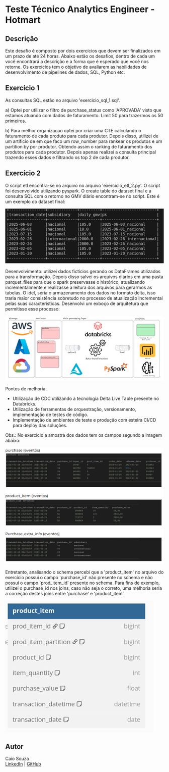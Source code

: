 
# Teste Técnico Analytics Engineer - Hotmart

## Descrição

Este desafio é composto por dois exercícios que devem ser finalizados em um prazo de até 24 horas.
Abaixo estão os desafios, dentro de cada um você encontrará a descrição e a forma que é esperado que você nos retorne.
Os exercícios tem o objetivo de avaliarem as habilidades de desenvolvimento de pipelines de dados, SQL, Python etc.

## Exercício 1
As consultas SQL estão no arquivo 'exercicio_sql_1.sql'.

a)
Optei por utilizar o filtro de purchase_status como 'APROVADA' visto que estamos atuando com dados de faturamento. Limit 50 para trazermos os 50 primeiros.

b) 
Para melhor organizacao optei por criar uma CTE calculando o faturamento de cada produto para cada produtor. Depois disso, utilizei de um artificio de em que faco um row_number para rankear os produtos e um partition by por produtor. Obtendo assim o ranking de faturamento dos produtos para cada produtor. Depois apenas realizei a consulta principal trazendo esses dados e filtrando os top 2 de cada produtor.

## Exercício 2
O script etl encontra-se no arquivo no arquivo 'exercicio_etl_2.py'.
O script foi desenvolvido utilizando pyspark. O create table do dataset final e a consulta SQL com o retorno no GMV diário encontram-se no script.
Este é um exemplo do dataset final:

![alt text](exemplo.png)

Desenvolvimento: utilizei dados fictícios gerando os DataFrames utilizados para a transformação. Depois disso salvei os arquivos diários em uma pasta parquet_files para que o spark preservasse o histórico, atualizando incrementalmente e realizasse a leitura dos arquivos para gerarmos as tabelas. O idel, seria o armazenamento dos dados no formato delta, isso traria maior consistência sobretudo no processo de atualização incremental pelas suas características.
Desenvolvi um exboço de arquitetura que permitisse esse processo:

![alt text](exemplo_arquitetura.png)

Pontos de melhoria:
- Utilização de CDC utilizando a tecnologia Delta Live Table presente no Databricks.
- Utilização de ferramentas de orquestração, versionamento, implementação de testes de código.
- Implementação de ambientes de teste e produção com esteira CI/CD para deploy das soluções.

Obs.: 
No exercício a amostra dos dados tem os campos segundo a imagem abaixo:

![alt text](exemplo1.png)

Entretanto, analisando o schema percebi que a 'product_item' no arquivo do exercício possui o campo 'purchase_id' não presente no schema e não possui o campo 'prod_item_id' presente no schema. Para fins de exemplo, utilizei o purchase_id nos joins, caso não seja o correto, uma melhoria seria a correção destes joins entre 'purchase' e 'product_item'.

![alt text](exemplo2.png)

## Autor

Caio Souza  
[LinkedIn](https://www.linkedin.com/in/caiohas/) | [GitHub](https://github.com/caiohas)
